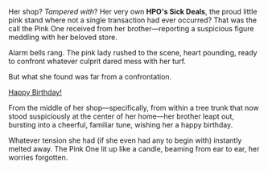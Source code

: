 <!-- title: Birthday Girl -->

Her shop? *Tampered with*? Her very own **HPO's Sick Deals**, the proud little pink stand where not a single transaction had ever occurred? That was the call the Pink One received from her brother—reporting a suspicious figure meddling with her beloved store. 

Alarm bells rang. The pink lady rushed to the scene, heart pounding, ready to confront whatever culprit dared mess with her turf.

But what she found was far from a confrontation.

[Happy Birthday!](#embed:https://www.youtube.com/live/EKjcWfEGsB0?si=s8GiS__Q7mOaFuB_&t=436)

From the middle of her shop—specifically, from within a tree trunk that now stood suspiciously at the center of her home—her brother leapt out, bursting into a cheerful, familiar tune, wishing her a happy birthday.

Whatever tension she had (if she even had any to begin with) instantly melted away. The Pink One lit up like a candle, beaming from ear to ear, her worries forgotten.

